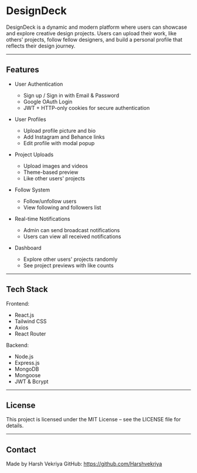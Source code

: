 # DesignDeck

DesignDeck is a dynamic and modern platform where users can showcase and explore creative design projects. Users can upload their work, like others' projects, follow fellow designers, and build a personal profile that reflects their design journey.

---

## Features

- User Authentication
  - Sign up / Sign in with Email & Password
  - Google OAuth Login
  - JWT + HTTP-only cookies for secure authentication

- User Profiles
  - Upload profile picture and bio
  - Add Instagram and Behance links
  - Edit profile with modal popup

- Project Uploads
  - Upload images and videos
  - Theme-based preview
  - Like other users' projects

- Follow System
  - Follow/unfollow users
  - View following and followers list

- Real-time Notifications
  - Admin can send broadcast notifications
  - Users can view all received notifications

- Dashboard
  - Explore other users' projects randomly
  - See project previews with like counts

---

## Tech Stack

Frontend:
- React.js
- Tailwind CSS
- Axios
- React Router

Backend:
- Node.js
- Express.js
- MongoDB
- Mongoose
- JWT & Bcrypt

---

## License

This project is licensed under the MIT License – see the LICENSE file for details.

---

## Contact

Made by Harsh Vekriya
GitHub: https://github.com/Harshvekriya

